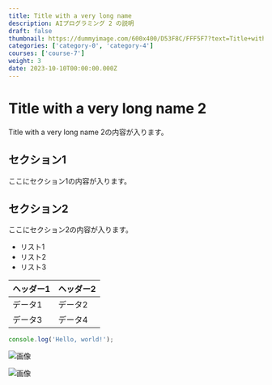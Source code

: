 ```yaml
---
title: Title with a very long name
description: AIプログラミング 2 の説明
draft: false
thumbnail: https://dummyimage.com/600x400/D53F8C/FFF5F7?text=Title+with+a+very+long+name
categories: ['category-0', 'category-4']
courses: ['course-7']
weight: 3
date: 2023-10-10T00:00:00.000Z
---
```


# Title with a very long name 2

Title with a very long name 2の内容が入ります。

## セクション1
ここにセクション1の内容が入ります。

## セクション2
ここにセクション2の内容が入ります。

- リスト1
- リスト2
- リスト3

| ヘッダー1 | ヘッダー2 |
| --------- | --------- |
| データ1   | データ2   |
| データ3   | データ4   |

```javascript
console.log('Hello, world!');
```


![画像](https://dummyimage.com/320x180/2D3748/F5F7FA?text=Title+with+a+very+long+name+2)

![画像](https://dummyimage.com/640x360/1A202C/EDF2F7?text=Title+with+a+very+long+name+2)